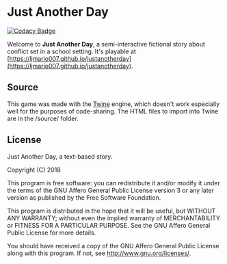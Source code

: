 # Just Another Day

[![Codacy Badge](https://api.codacy.com/project/badge/Grade/26cf7e1619a5450190976b57c007a362)](https://app.codacy.com/app/LjMario007/just-another-day?utm_source=github.com&utm_medium=referral&utm_content=LjMario007/just-another-day&utm_campaign=Badge_Grade_Dashboard)

Welcome to **Just Another Day**, a semi-interactive fictional story about conflict set in a school setting. It's playable at [https://ljmario007.github.io/justanotherday](https://ljmario007.github.io/justanotherday).

## Source
This game was made with the [Twine](http://twinery.org) engine, which doesn't work especially well for the purposes of code-sharing. The HTML files to import into Twine are in the /source/ folder.

## License
Just Another Day, a text-based story.

Copyright (C) 2018

This program is free software: you can redistribute it and/or modify it under the terms of the GNU Affero General Public License version 3 or any later version as published by the Free Software Foundation.

This program is distributed in the hope that it will be useful, but WITHOUT ANY WARRANTY; without even the implied warranty of MERCHANTABILITY or FITNESS FOR A PARTICULAR PURPOSE.  See the GNU Affero General Public License for more details.

You should have received a copy of the GNU Affero General Public License along with this program.  If not, see <http://www.gnu.org/licenses/>.
